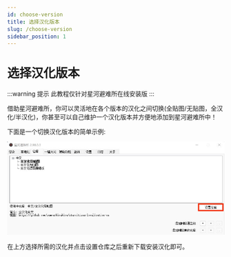 ```yaml
---
id: choose-version
title: 选择汉化版本
slug: /choose-version
sidebar_position: 1
---
```


# 选择汉化版本

:::warning 提示
此教程仅针对星河避难所在线安装版
:::

借助星河避难所，你可以灵活地在各个版本的汉化之间切换(全贴图/无贴图，全汉化/半汉化)，你甚至可以自己维护一个汉化版本并方便地添加到星河避难所中！

下面是一个切换汉化版本的简单示例:

![](img/选择仓库.jpg)

在上方选择所需的汉化并点击设置仓库之后重新下载安装汉化即可。